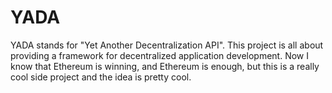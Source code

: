 # YADA
YADA stands for "Yet Another Decentralization API". This project is all about providing a framework for decentralized application development. Now I know that Ethereum is winning, and Ethereum is enough, but this is a really cool side project and the idea is pretty cool.
